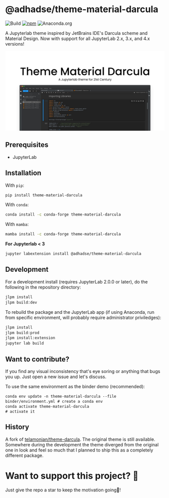 # @adhadse/theme-material-darcula

![Build](https://github.com/adhadse/theme-material-darcula/actions/workflows/build.yml/badge.svg)
[![npm](https://img.shields.io/pypi/v/theme-material-darcula.svg)](https://pypi.org/project/theme-material-darcula/)
![Anaconda.org](https://anaconda.org/conda-forge/theme-material-darcula/badges/version.svg)
<!-- [![npm](https://img.shields.io/npm/v/@adhadse/theme-material-darcula.svg)](https://www.npmjs.com/package/@adhadse/theme-material-darcula) -->

A Jupyterlab theme inspired by JetBrains IDE's Darcula scheme and Material Design. Now with support for all JupyterLab 2.x, 3.x, and 4.x versions!

![material-darcula](theme-material-darcula-github-description.png)

## Prerequisites

- JupyterLab

## Installation

With `pip`:

```bash
pip install theme-material-darcula
```

With `conda`:

```bash
conda install -c conda-forge theme-material-darcula
```
With `mamba`:

```bash
mamba install -c conda-forge theme-material-darcula
```

**For Jupyterlab < 3**
```bash
jupyter labextension install @adhadse/theme-material-darcula
```

## Development

For a development install (requires JupyterLab 2.0.0 or later), do the following in the repository directory:

```bash
jlpm install
jlpm build:dev
```

To rebuild the package and the JupyterLab app (if using Anaconda, run from specific environment, will probably require administrator priviledges):

```bash
jlpm install
jlpm build:prod
jlpm install:extension
jupyter lab build
```

## Want to contribute?
If you find any visual inconsistency that's eye soring or anything that bugs you up. Just open a new issue and let's discuss.

To use the same environment as the binder demo (recommended):

```
conda env update -n theme-material-darcula --file binder/environment.yml # create a conda env
conda activate theme-material-darcula                                    # activate it
```

## History

A fork of [telamonian/theme-darcula](https://github.com/telamonian/theme-darcula). The original theme is still available. Somewhere during the development the theme diverged from the original one in look and feel so much that I planned to ship this as a completely different package. 

# Want to support this project? 🤔
Just give the repo a star to keep the motivation going🎉!